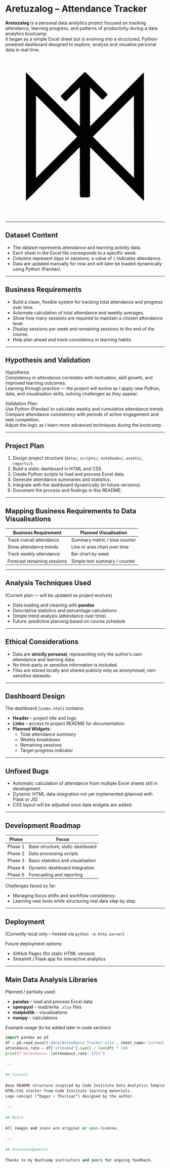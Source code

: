 # Aretuzalog – Attendance Tracker

**Aretuzalog** is a personal data analytics project focused on tracking attendance, learning progress, and patterns of productivity during a data analytics bootcamp.  
It began as a simple Excel sheet but is evolving into a structured, Python-powered dashboard designed to explore, analyse and visualise personal data in real time.

![Aretuzalog Logo](assets/images/Logo.png)

---

## Dataset Content
- The dataset represents attendance and learning activity data.
- Each sheet in the Excel file corresponds to a specific week.
- Columns represent days or sessions; a value of `1` indicates attendance.
- Data are updated manually for now and will later be loaded dynamically using Python (Pandas).

---

## Business Requirements
- Build a clean, flexible system for tracking total attendance and progress over time.  
- Automate calculation of total attendance and weekly averages.  
- Show how many sessions are required to maintain a chosen attendance level.  
- Display sessions per week and remaining sessions to the end of the course.  
- Help plan ahead and track consistency in learning habits.  

---

## Hypothesis and Validation
*Hypothesis:*  
Consistency in attendance correlates with motivation, skill growth, and improved learning outcomes.  
Learning through practice — the project will evolve as I apply new Python, data, and visualisation skills, solving challenges as they appear.

*Validation Plan:*  
Use Python (Pandas) to calculate weekly and cumulative attendance trends.  
Compare attendance consistency with periods of active engagement and task completion.  
Adjust the logic as I learn more advanced techniques during the bootcamp.

---

## Project Plan
1. Design project structure (`data/`, `scripts/`, `notebooks/`, `assets/`, `reports/`).
2. Build a static dashboard in HTML and CSS.
3. Create Python scripts to load and process Excel data.
4. Generate attendance summaries and statistics.
5. Integrate with the dashboard dynamically (in future versions).
6. Document the process and findings in this README.

---

## Mapping Business Requirements to Data Visualisations
| Business Requirement | Planned Visualisation |
|----------------------|------------------------|
| Track overall attendance | Summary metric / total counter |
| Show attendance trends | Line or area chart over time |
| Track weekly attendance | Bar chart by week |
| Forecast remaining sessions | Simple text summary / counter |

---

## Analysis Techniques Used
(Current plan — will be updated as project evolves)
- Data loading and cleaning with **pandas**
- Descriptive statistics and percentage calculations
- Simple trend analysis (attendance over time)
- Future: predictive planning based on course schedule

---

## Ethical Considerations
- Data are **strictly personal**, representing only the author’s own attendance and learning data.
- No third-party or sensitive information is included.
- Files are stored locally and shared publicly only as anonymised, non-sensitive datasets.

---

## Dashboard Design
The dashboard (`index.html`) contains:
- **Header** – project title and logo  
- **Links** – access to project README for documentation  
- **Planned Widgets:**
  - Total attendance summary
  - Weekly breakdown
  - Remaining sessions
  - Target progress indicator

---

## Unfixed Bugs
- Automatic calculation of attendance from multiple Excel sheets still in development.
- Dynamic HTML data integration not yet implemented (planned with Flask or JS).
- CSS layout will be adjusted once data widgets are added.

---

## Development Roadmap
| Phase | Focus |
|-------|--------|
| Phase 1 | Base structure, static dashboard |
| Phase 2 | Data processing scripts |
| Phase 3 | Basic statistics and visualisation |
| Phase 4 | Dynamic dashboard integration |
| Phase 5 | Forecasting and reporting |

Challenges faced so far:
- Managing focus shifts and workflow consistency.
- Learning new tools while structuring real data step by step.

---

## Deployment
(Currently local only – hosted via `python -m http.server`)

Future deployment options:
- GitHub Pages (for static HTML version)
- Streamlit / Flask app for interactive analytics

---

## Main Data Analysis Libraries
Planned / partially used:
- **pandas** – load and process Excel data  
- **openpyxl** – read/write `.xlsx` files  
- **matplotlib** – visualisations  
- **numpy** – calculations  

Example usage (to be added later in code section):
```python
import pandas as pd
df = pd.read_excel('data/Attendance_Tracker.xlsx', sheet_name='Current Week')
attendance_rate = df['attended'].sum() / len(df) * 100
print(f"Attendance: {attendance_rate:.1f}%")

---

## Content

Base README structure inspired by Code Institute Data Analytics Template.
HTML/CSS starter from Code Institute learning materials.
Logo concept (“Dagaz + Thurisaz”) designed by the author.

---

## Media

All images and icons are original or open-license.

---

## Acknowledgements

Thanks to my Bootcamp instructors and peers for ongoing feedback.

